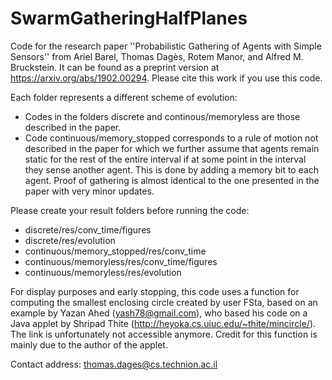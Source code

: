 # SwarmGatheringHalfPlanes

Code for the research paper ''Probabilistic Gathering of Agents with Simple Sensors'' from Ariel Barel, Thomas Dagès, Rotem Manor, and Alfred M. Bruckstein. It can be found as a preprint version at https://arxiv.org/abs/1902.00294. Please cite this work if you use this code.

Each folder represents a different scheme of evolution:
- Codes in the folders discrete and continous/memoryless are those described in the paper.
- Code continuous/memory_stopped corresponds to a rule of motion not described in the paper for which we further assume that agents remain static for the rest of the entire interval if at some point in the interval they sense another agent. This is done by adding a memory bit to each agent. Proof of gathering is almost identical to the one presented in the paper with very minor updates.

Please create your result folders before running the code:
- discrete/res/conv_time/figures
- discrete/res/evolution
- continuous/memory_stopped/res/conv_time
- continuous/memoryless/res/conv_time/figures
- continuous/memoryless/res/evolution

For display purposes and early stopping, this code uses a function for computing the smallest enclosing circle created by user FSta, based on an example by Yazan Ahed (yash78@gmail.com), who based his code on a Java applet by Shripad Thite (http://heyoka.cs.uiuc.edu/~thite/mincircle/). The link is unfortunately not accessible anymore. Credit for this function is mainly due to the author of the applet.

Contact address: thomas.dages@cs.technion.ac.il
